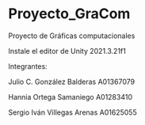 # Proyecto_GraCom
 Proyecto de Gráficas computacionales

 Instale el editor de Unity 2021.3.21f1

 
 Integrantes:
 
Julio C. González Balderas A01367079

Hannia Ortega Samaniego A01283410

Sergio Iván Villegas Arenas A01625055
